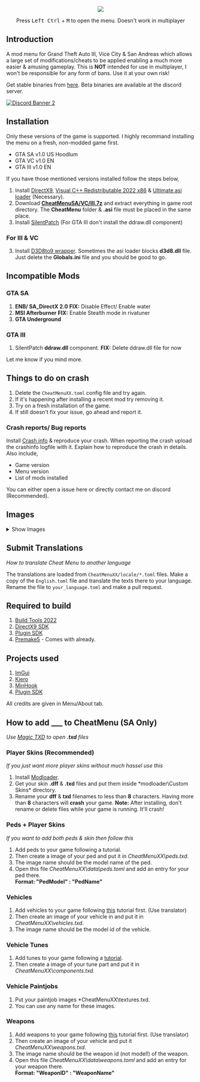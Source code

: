 
<p align="center">
  <img src="https://raw.githubusercontent.com/user-grinch/Cheat-Menu/rewrite/images/logo.png">
  </p>
<p align="center">  
  Press <kbd>Left Ctrl</kbd> + <kbd>M</kbd> to open the menu. Doesn't work in multiplayer
</p>

## Introduction

A mod menu for Grand Theft Auto III, Vice City & San Andreas which allows a large set of modifications/cheats to be applied enabling a much more easier & amusing gameplay. This is **NOT** intended for use in multiplayer, I won't be responsible for any form of bans. Use it at your own risk!

Get stable binaries from [here](https://github.com/user-grinch/Cheat-Menu/releases). Beta binaries are available at the discord server.

[![Discord Banner 2](https://discordapp.com/api/guilds/689515979847237649/widget.png?style=banner2)](https://discord.com/invite/ZzW7kmf)

## Installation
Only these versions of the game is supported. I highly recommand installing the menu on a fresh, non-modded game first.
- GTA SA v1.0 US Hoodlum 
- GTA VC v1.0 EN
- GTA III v1.0 EN

If you have those mentioned versions installed follow the steps below,
1. Install [DirectX9](https://www.microsoft.com/en-us/download/details.aspx?id=35), [Visual C++ Redistributable 2022 x86](https://aka.ms/vs/17/release/vc_redist.x86.exe) & [Ultimate asi loader](https://github.com/ThirteenAG/Ultimate-ASI-Loader/releases) (Necessary).
2. Download [**CheatMenuSA/VC/III.7z**](https://github.com/user-grinch/Cheat-Menu/releases) and extract everything in game root directory. The **CheatMenu** folder & **.asi** file must be placed in the same place.
3. Install [SilentPatch](https://gtaforums.com/topic/669045-silentpatch/) (For GTA III don't install the ddraw.dll component)

### For III & VC
3. Install [D3D8to9 wrapper](https://github.com/crosire/d3d8to9/releases). Sometimes the asi loader blocks **d3d8.dll** file. Just delete the **Globals.ini** file and you should be good to go.

## Incompatible Mods
### GTA SA
1. **ENB/ SA_DirectX 2.0**  **FIX:** Disable Effect/ Enable water
2. **MSI Afterburner**  **FIX:**  Enable Stealth mode in rivatuner
3. **GTA Underground**

### GTA III
1. SilentPatch **ddraw.dll** component.  **FIX:**  Delete ddraw.dll file for now

Let me know if you mind more.

## Things to do on crash
1. Delete the `CheatMenuXX.toml` config file and try again.
2. If it's happening after installing a recent mod try removing it.
3. Try on a fresh installation of the game.
4. If still doesn't fix your issue, go ahead and report it.

### Crash reports/ Bug reports
Install [Crash info](https://www.mixmods.com.br/2021/06/crashinfo.html) & reproduce your crash. When reporting the crash upload the crashinfo logfile with it. Explain how to reproduce the crash in details. Also include,
- Game version
- Menu version
- List of mods installed

You can either open a issue here or directly contact me on discord (Recommended).

## Images
<details>
  <summary>Show Images</summary>
  <img src="https://raw.githubusercontent.com/user-grinch/Cheat-Menu/rewrite/images/1.png">
  <img src="https://raw.githubusercontent.com/user-grinch/Cheat-Menu/rewrite/images/2.png">
  <img src="https://raw.githubusercontent.com/user-grinch/Cheat-Menu/rewrite/images/3.png">
  <img src="https://raw.githubusercontent.com/user-grinch/Cheat-Menu/rewrite/images/4.png">
  <img src="https://raw.githubusercontent.com/user-grinch/Cheat-Menu/rewrite/images/5.png">
  <img src="https://raw.githubusercontent.com/user-grinch/Cheat-Menu/rewrite/images/6.png">
  <img src="https://raw.githubusercontent.com/user-grinch/Cheat-Menu/rewrite/images/7.png">
  <img src="https://raw.githubusercontent.com/user-grinch/Cheat-Menu/rewrite/images/8.png">
  <img src="https://raw.githubusercontent.com/user-grinch/Cheat-Menu/rewrite/images/9.png">
  <img src="https://raw.githubusercontent.com/user-grinch/Cheat-Menu/rewrite/images/10.png">
  <img src="https://raw.githubusercontent.com/user-grinch/Cheat-Menu/rewrite/images/11.png">
  <img src="https://raw.githubusercontent.com/user-grinch/Cheat-Menu/rewrite/images/12.png">
  <img src="https://raw.githubusercontent.com/user-grinch/Cheat-Menu/rewrite/images/13.png">
  <img src="https://raw.githubusercontent.com/user-grinch/Cheat-Menu/rewrite/images/14.png">
  <img src="https://raw.githubusercontent.com/user-grinch/Cheat-Menu/rewrite/images/15.png">
  <img src="https://raw.githubusercontent.com/user-grinch/Cheat-Menu/rewrite/images/16.png">
  <img src="https://raw.githubusercontent.com/user-grinch/Cheat-Menu/rewrite/images/17.png">
  <img src="https://raw.githubusercontent.com/user-grinch/Cheat-Menu/rewrite/images/18.png">
  <img src="https://raw.githubusercontent.com/user-grinch/Cheat-Menu/rewrite/images/19.png">
</details>

## Submit Translations
*How to translate Cheat Menu to another language*

The translations are loaded from `CheatMenuXX/locale/*.toml` files. Make a copy of the `English.toml` file and translate the texts there to your language. Rename the file to `your_language.toml` and make a pull request. 


## Required to build
1. [Build Tools 2022](https://visualstudio.microsoft.com/downloads/#build-tools-for-visual-studio-2022)
2. [DirectX9 SDK](https://www.microsoft.com/en-us/download/details.aspx?id=6812)
4. [Plugin SDK](https://github.com/DK22Pac/plugin-sdk)
5. [Premake5](https://premake.github.io/) - Comes with already.

## Projects used
1. [ImGui](https://github.com/ocornut/imgui)
2. [Kiero](https://github.com/Rebzzel/kiero)
3. [MinHook](https://github.com/TsudaKageyu/minhook)
4. [Plugin SDK](https://github.com/DK22Pac/plugin-sdk)

All credits are given in Menu/About tab.

## How to add ___ to CheatMenu (SA Only)

*Use [Magic TXD](https://gtaforums.com/topic/851436-relopensrc-magictxd/) to open **.txd** files*

### Player Skins (Recommended)
*If you just want more player skins without much hassel use this*

1. Install [Modloader](https://github.com/thelink2012/modloader/releases/tag/v0.3.7).
2. Get your skin **.dff** & **.txd** files and put them inside *modloader\Custom Skins\* directory.
3. Rename your **dff** & **txd** filenames to less than **8** characters. Having more than **8** characters will **crash** your game.
**Note:** After installing, don't rename or delete files while your game is running. It'll crash!

### Peds + Player Skins
*If you want to add both peds & skin then follow this*

1. Add peds to your game following a tutorial.
2. Then create a image of your ped and put it in *CheatMenuXX\peds.txd*.
3. The image name should be the model name of the ped.
4. Open this file *CheatMenuXX\data\peds.toml* and add an entry for your ped there. <br/>
   **Format:  "PedModel" : "PedName"**
   
### Vehicles
1. Add vehicles to your game following [this](https://www.mixmods.com.br/2015/12/tutorial-adicionar-carros-sem-substituir.html) tutorial first. (Use translator)
2. Then create an image of your vehicle in and put it in *CheatMenuXX\vehicles.txd*.
3. The image name should be the model id of the vehicle.

### Vehicle Tunes
1. Add tunes to your game following a [tutorial](https://gtaforums.com/topic/481926-tutorial-how-to-add-tuning-parts/).
2. Then create a image of your tune part and put it in *CheatMenuXX\components.txd*.

### Vehicle Paintjobs
1. Put your paintjob images *CheatMenuXX\textures.txd.
2. You can use any name for these images.

### Weapons
1. Add weapons to your game following [this](https://www.mixmods.com.br/2016/05/tutorial-adicionar-armas-sem-substituir.html) tutorial first. (Use translator)
2. Then create an image of your vehicle and put it *CheatMenuXX\weapons.txd*.
3. The image name should be the weapon id (not model!) of the weapon.
4. Open this file *CheatMenuXX\data\weapons.toml* and add an entry for your weapon there.<br/>
   **Format:  "WeaponID" : "WeaponName"**
